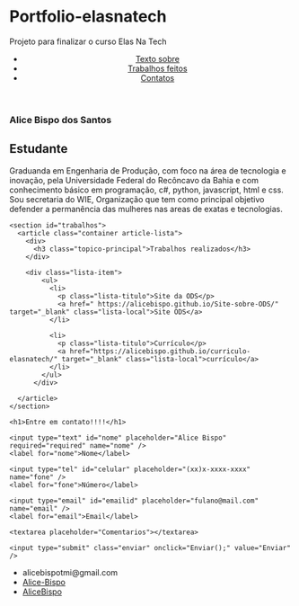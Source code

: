 # Portfolio-elasnatech

Projeto para finalizar o curso Elas Na Tech

<!DOCTYPE html>
<html lang="pt-br">

<head>
  <meta charset="UTF-8">
  <meta name="viewport" content="width=device-width, initial-scale=1.0">
  <title>Alice Bispo</title>
  <link rel="stylesheet" href="index.css">
  <script src="Javascript.js"></script>
  <link rel="shortcut icon" href="./img/foto-perfil.png">
  <script src="https://use.fontawesome.com/releases/v5.15.3/js/all.js" data-auto-replace-svg="nest"></script>
</head>

<body>
  <header class="header-menu">
    <nav>
      <ul class="lista-menu">
        <li><a href="#principal">Texto sobre</a> </li>
        <li><a href="#trabalhos">Trabalhos feitos</a></li>
        <li><a href="#contato">Contatos</a></li>
      </ul>
    </nav>
  </header>

  <main>
    <section id="principal" class="principal">
      <article class="subcontainer-principal container">
          <div>
            <h1 class="nome-completo">Alice Bispo dos Santos</h1>
            <h2 class="profissao">Estudante</h2>
          </div>
          <div class="texto-sobre"> 
            <p>
              Graduanda em Engenharia de Produção, com foco na área de tecnologia e inovação, pela Universidade Federal do Recôncavo da Bahia e com conhecimento básico em programação, c#, python, javascript, html e css.
              Sou secretaria do WIE, Organização que tem como principal objetivo defender a permanência das mulheres nas areas de exatas e tecnologias.
            </p>
          </div>
      </article>
    </section>

    <section id="trabalhos">
      <article class="container article-lista">
        <div>
          <h3 class="topico-principal">Trabalhos realizados</h3>
        </div>

        <div class="lista-item">
            <ul>
              <li>
                <p class="lista-titulo">Site da ODS</p>
                <a href=" https://alicebispo.github.io/Site-sobre-ODS/" target="_blank" class="lista-local">Site ODS</a>
              </li>
  
              <li>
                <p class="lista-titulo">Currículo</p>
                <a href="https://alicebispo.github.io/curriculo-elasnatech/" target="_blank" class="lista-local">currículo</a>
              </li>
            </ul>
          </div>

      </article>
    </section>
  </main>

  <form name="meu_form">

    <h1>Entre em contato!!!!</h1>
  
    <input type="text" id="nome" placeholder="Alice Bispo" required="required" name="nome" />
    <label for="nome">Nome</label>
  
    <input type="tel" id="celular" placeholder="(xx)x-xxxx-xxxx" name="fone" />
    <label for="fone">Número</label>
  
    <input type="email" id="emailid" placeholder="fulano@mail.com" name="email" />
    <label for="email">Email</label>
  
    <textarea placeholder="Comentarios"></textarea>
  
    <input type="submit" class="enviar" onclick="Enviar();" value="Enviar" />
  </form>

  <footer class="rodape">
    <div class="container">
      <ul id="contato" class="lista-rodape">
        <li><i class="fas fa-envelope-square estilo-icone"></i>alicebispotmi@gmail.com</li>
        <li><a href="https://www.linkedin.com/in/alice-bispo-498a461a3/" target="_blank"><i class="fab fa-linkedin estilo-icone"></i>Alice-Bispo</a></li>
        <li><a href="https://github.com/AliceBispo" target="_blank"><i class="fab fa-github-square estilo-icone"></i>AliceBispo</a></li>
      </ul>
    </div>
  </footer>

</body>

</html>
